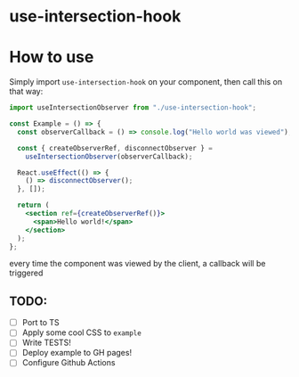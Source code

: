 # use-intersection-hook

# How to use

Simply import `use-intersection-hook` on your component, then call this on that way:

```jsx
import useIntersectionObserver from "./use-intersection-hook";

const Example = () => {
  const observerCallback = () => console.log("Hello world was viewed");

  const { createObserverRef, disconnectObserver } =
    useIntersectionObserver(observerCallback);

  React.useEffect(() => {
    () => disconnectObserver();
  }, []);

  return (
    <section ref={createObserverRef()}>
      <span>Hello world!</span>
    </section>
  );
};
```

every time the component was viewed by the client, a callback will be triggered

## TODO:

- [ ] Port to TS
- [ ] Apply some cool CSS to `example`
- [ ] Write TESTS!
- [ ] Deploy example to GH pages!
- [ ] Configure Github Actions